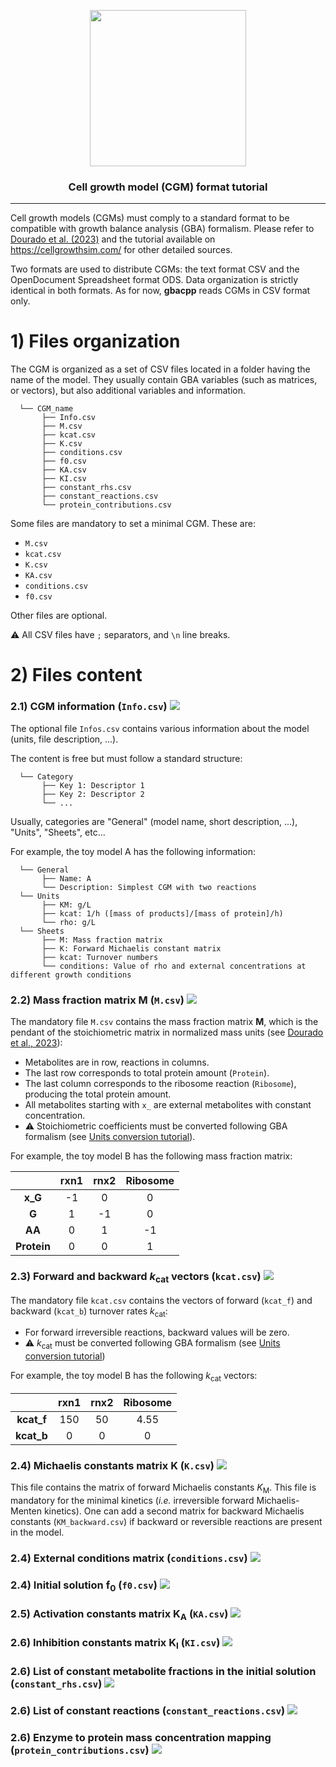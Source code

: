 <p align="center">
  <img src="https://github.com/user-attachments/assets/8fa40876-2e8a-4cf5-9374-b8af105e769c" width=250 />

</p>

<p align="center">
  <h3 align="center">Cell growth model (CGM) format tutorial</h3>
</p>

-----------------

Cell growth models (CGMs) must comply to a standard format to be compatible with growth balance analysis (GBA) formalism. Please refer to <a href="https://doi.org/10.1371/journal.pcbi.1011156" target="_blank">Dourado et al. (2023)</a> and the tutorial available on https://cellgrowthsim.com/ for other detailed sources.

Two formats are used to distribute CGMs: the text format CSV and the OpenDocument Spreadsheet format ODS. Data organization is strictly identical in both formats. As for now, <strong>gbacpp</strong> reads CGMs in CSV format only.

# 1) Files organization

The CGM is organized as a set of CSV files located in a folder having the name of the model. They usually contain GBA variables (such as matrices, or vectors), but also additional variables and information.

      └── CGM_name
           ├── Info.csv
           ├── M.csv
           ├── kcat.csv
           ├── K.csv
           ├── conditions.csv
           ├── f0.csv
           ├── KA.csv
           ├── KI.csv
           ├── constant_rhs.csv
           ├── constant_reactions.csv
           └── protein_contributions.csv

Some files are mandatory to set a minimal CGM. These are:
- `M.csv`
- `kcat.csv`
- `K.csv`
- `KA.csv`
- `conditions.csv`
- `f0.csv`

Other files are optional.

⚠️ All CSV files have `;` separators, and `\n` line breaks.

# 2) Files content

### 2.1) CGM information (<code>Info.csv</code>) <img src="https://img.shields.io/badge/optional-grey" /> <a name="info"></a>

The optional file `Infos.csv` contains various information about the model (units, file description, ...).

The content is free but must follow a standard structure:

      └── Category
           ├── Key 1: Descriptor 1
           ├── Key 2: Descriptor 2
           └── ...

Usually, categories are "General" (model name, short description, ...), "Units", "Sheets", etc...

For example, the toy model A has the following information:

      └── General
           ├── Name: A
           └── Description: Simplest CGM with two reactions
      └── Units
           ├── KM: g/L
           ├── kcat: 1/h ([mass of products]/[mass of protein]/h)
           └── rho: g/L
      └── Sheets
           ├── M: Mass fraction matrix
           ├── K: Forward Michaelis constant matrix
           ├── kcat: Turnover numbers
           └── conditions: Value of rho and external concentrations at different growth conditions

### 2.2) Mass fraction matrix $\mathbf{M}$ (<code>M.csv</code>) <img src="https://img.shields.io/badge/mandatory-red" /> <a name="M"></a>

The mandatory file `M.csv` contains the mass fraction matrix $\mathbf{M}$, which is the pendant of the stoichiometric matrix in normalized mass units (see <a href="https://doi.org/10.1371/journal.pcbi.1011156" target="_blank">Dourado et al., 2023</a>):
- Metabolites are in row, reactions in columns.
- The last row corresponds to total protein amount (`Protein`).
- The last column corresponds to the ribosome reaction (`Ribosome`), producing the total protein amount.
- All metabolites starting with `x_` are external metabolites with constant concentration.
- :warning: Stoichiometric coefficients must be converted following GBA formalism (see <a href="" target="_blank">Units conversion tutorial</a>).

For example, the toy model B has the following mass fraction matrix:

|             | **rxn1** | **rnx2** | **Ribosome** |
|:-----------:|:--------:|:--------:|:------------:|
|   **x_G**   |    -1    |     0    |       0      |
|    **G**    |     1    |    -1    |       0      |
|    **AA**   |     0    |     1    |      -1      |
| **Protein** |     0    |     0    |       1      |

### 2.3) Forward and backward $k_\text{cat}$ vectors (<code>kcat.csv</code>) <img src="https://img.shields.io/badge/mandatory-red" /> <a name="kcat"></a>

The mandatory file `kcat.csv` contains the vectors of forward (`kcat_f`) and backward (`kcat_b`) turnover rates $k_\text{cat}$:
- For forward irreversible reactions, backward values will be zero.
- :warning: $k_\text{cat}$ must be converted following GBA formalism (see <a href="" target="_blank">Units conversion tutorial</a>)

For example, the toy model B has the following $k_\text{cat}$ vectors:

|            | **rxn1** | **rnx2** | **Ribosome** |
|:----------:|:--------:|:--------:|:------------:|
| **kcat_f** |    150   |    50    |     4.55     |
| **kcat_b** |     0    |     0    |       0      |

### 2.4) Michaelis constants matrix $\mathbf{K}$ (<code>K.csv</code>) <img src="https://img.shields.io/badge/mandatory-red" /> <a name="K"></a>

This file contains the matrix of forward Michaelis constants $K_\text{M}$. This file is mandatory for the minimal kinetics (<em>i.e.</em> irreversible forward Michaelis-Menten kinetics).
One can add a second matrix for backward Michaelis constants (`KM_backward.csv`) if backward or reversible reactions are present in the model.

### 2.4) External conditions matrix (<code>conditions.csv</code>) <img src="https://img.shields.io/badge/mandatory-red" /> <a name="conditions"></a>
### 2.4) Initial solution $\mathbf{f}_0$ (<code>f0.csv</code>) <img src="https://img.shields.io/badge/mandatory-red" /> <a name="f0"></a>
### 2.5) Activation constants matrix $\mathbf{K_A}$ (<code>KA.csv</code>) <img src="https://img.shields.io/badge/optional-grey" /> <a name="KA"></a>
### 2.6) Inhibition constants matrix $\mathbf{K_I}$ (<code>KI.csv</code>) <img src="https://img.shields.io/badge/optional-grey" /> <a name="KI"></a>
### 2.6) List of constant metabolite fractions in the initial solution (<code>constant_rhs.csv</code>) <img src="https://img.shields.io/badge/optional-grey" /> <a name="constant_rhs"></a>
### 2.6) List of constant reactions (<code>constant_reactions.csv</code>) <img src="https://img.shields.io/badge/optional-grey" /> <a name="constant_reactions"></a>
### 2.6) Enzyme to protein mass concentration mapping (<code>protein_contributions.csv</code>) <img src="https://img.shields.io/badge/optional-grey" /> <a name="protein_contributions"></a>



